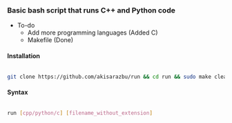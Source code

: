 ### Basic bash script that runs C++ and Python code

* To-do
  * Add more programming languages (Added C)
  * Makefile (Done)

#### Installation

```bash

git clone https://github.com/akisarazbu/run && cd run && sudo make clean install 

```

#### Syntax

```bash

run [cpp/python/c] [filename_without_extension]

```

